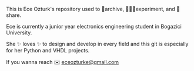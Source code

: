 This is Ece Ozturk's repository used to 🫙archive, 👩🏼‍💻experiment, and 💪share.

  
Ece is currently a junior year electronics engineering student in Bogazici University.

She ✨ loves ✨ to design and develop in every field and this git is especially for her Python and VHDL projects.

If you wanna reach ✉️ eceozturke@gmail.com

<!---
ece-ozturk/ece-ozturk is a ✨ special ✨ repository because its `README.md` (this file) appears on your GitHub profile.
You can click the Preview link to take a look at your changes.
--->
